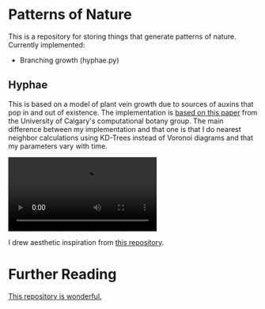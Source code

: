 # Patterns of Nature
This is a repository for storing things that generate patterns of nature. Currently implemented:

* Branching growth (hyphae.py)

## Hyphae

This is based on a model of plant vein growth due to sources of auxins that pop in and out of existence. The implementation is [based on this paper](http://algorithmicbotany.org/papers/venation.sig2005.pdf) from the University of Calgary's computational botany group. The main difference between my implementation and that one is that I do nearest neighbor calculations using KD-Trees instead of Voronoi diagrams and that my parameters vary with time.

<video src="https://user-images.githubusercontent.com/LumenPallidium/morphogenesis/raw/main/images/hyphae.mp4" controls="controls" style="max-width: 730px;">
</video>

I drew aesthetic inspiration from [this repository](https://github.com/jblondin/hyphae/tree/master).

# Further Reading

[This repository is wonderful.](https://github.com/jasonwebb/morphogenesis-resources)
